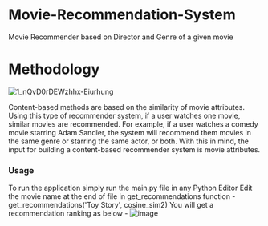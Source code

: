 # Movie-Recommendation-System
Movie Recommender based on Director and Genre of a given movie

# Methodology
![1_nQvD0rDEWzhhx-Eiurhung](https://user-images.githubusercontent.com/64642799/209443615-11442867-9f17-4590-b751-1321e8294326.png)

<p>Content-based methods are based on the similarity of movie attributes. Using this type of recommender system, if a user watches one movie, similar movies are recommended. For example, if a user watches a comedy movie starring Adam Sandler, the system will recommend them movies in the same genre or starring the same actor, or both. With this in mind, the input for building a content-based recommender system is movie attributes.</p>

### Usage
To run the application simply run the main.py file in any Python Editor 
Edit the movie name at the end of file in get_recommendations function - get_recommendations('Toy Story', cosine_sim2)
You will get a recommendation ranking as below - 
![image](https://user-images.githubusercontent.com/64642799/209444790-dc1e6b2e-bc70-441a-9994-7a094a071cdf.png)
